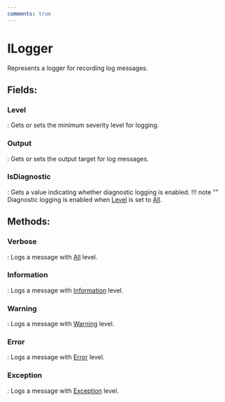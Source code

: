 ```yaml
---
comments: true
---
```

# ILogger

Represents a logger for recording log messages. 

## **Fields**:
### **Level**
: Gets or sets the minimum severity level for logging. 
### **Output**
: Gets or sets the output target for log messages. 
### **IsDiagnostic**
: Gets a value indicating whether diagnostic logging is enabled. 
	!!! note ""
		Diagnostic logging is enabled when [Level](ILogger.md#level) is set to [All](Loglevels.md#all). 

## **Methods**:

### **Verbose**
: Logs a message with [All](Loglevels.md#all) level. 

### **Information**
: Logs a message with [Information](Loglevels.md#information) level. 

### **Warning**
: Logs a message with [Warning](Loglevels.md#warning) level. 

### **Error**
: Logs a message with [Error](Loglevels.md#error) level. 

### **Exception**
: Logs a message with [Exception](Loglevels.md#exception) level. 